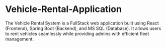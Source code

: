 # Vehicle-Rental-Application
The Vehicle Rental System is a FullStack web application built using React (Frontend), Spring Boot (Backend), and MS SQL (Database). It allows users to rent vehicles seamlessly while providing admins with efficient fleet management.

